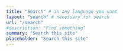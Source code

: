 ```yaml
---
title: "Search" # in any language you want
layout: "search" # necessary for search
url: "/search"
#description: "Find something"
summary: "Search this site"
placeholder: "Search this site"
---
```


